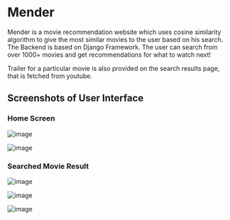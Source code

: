 # Mender
Mender is a movie recommendation website which uses cosine similarity algorithm to give the most similar movies to the user based on his search. The Backend is based on Django Framework. The user can search from over 1000+ movies and get recommendations for what to watch next!

Trailer for a particular movie is also provided on the search results page, that is fetched from youtube.

## Screenshots of User Interface

### Home Screen
![image](https://user-images.githubusercontent.com/55317884/206974938-09497a24-1ec1-4b8b-b824-b0b3ea9226d3.png)

![image](https://user-images.githubusercontent.com/55317884/206975295-87bb754e-b9cd-4bd8-8619-cdf081b4a431.png)

### Searched Movie Result
![image](https://user-images.githubusercontent.com/55317884/206975455-de7ac499-b1af-4935-a9b2-715ebcf5a12d.png)

![image](https://user-images.githubusercontent.com/55317884/206975501-9dc9d3b0-6e26-4014-9cf4-ff44a4ec1d40.png)

![image](https://user-images.githubusercontent.com/55317884/206975536-f3910259-6acc-49e4-a2a2-9518a1e03c2d.png)
